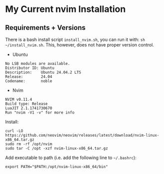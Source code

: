 # My Current nvim Installation

## Requirements + Versions
There is a bash install script ```install_nvim.sh```, you can run it with: ```sh ~/install_nvim.sh```. This, however, does not have proper version control.

- Ubuntu 
```
No LSB modules are available.
Distributor ID: Ubuntu
Description:    Ubuntu 24.04.2 LTS
Release:        24.04
Codename:       noble
```

- Nvim
```
NVIM v0.11.4
Build type: Release
LuaJIT 2.1.1741730670
Run "nvim -V1 -v" for more info
```

Install:
```
curl -LO https://github.com/neovim/neovim/releases/latest/download/nvim-linux-x86_64.tar.gz
sudo rm -rf /opt/nvim
sudo tar -C /opt -xzf nvim-linux-x86_64.tar.gz
```
Add executable to path (i.e. add the following line to ```~/.bashrc```):
```
export PATH="$PATH:/opt/nvim-linux-x86_64/bin"
```


